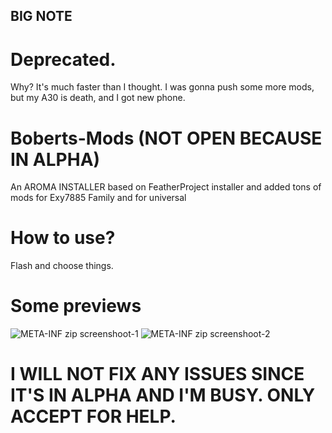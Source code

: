 ## BIG NOTE
# Deprecated.
Why?
It's much faster than I thought. I was gonna push some more mods, but my A30 is death, and I got new phone.


# Boberts-Mods (NOT OPEN BECAUSE IN ALPHA)
An AROMA INSTALLER based on FeatherProject installer and added tons of mods for Exy7885 Family and for universal

# How to use?
Flash and choose things.

# Some previews
![META-INF zip screenshoot-1](https://github.com/justin45669874/Boberts-Mods/assets/51263008/9fe52298-fd9c-44a5-9181-402d108c34e4)
![META-INF zip screenshoot-2](https://github.com/justin45669874/Boberts-Mods/assets/51263008/58d70c27-6e06-477a-8ede-c893a0c4314d)

# I WILL NOT FIX ANY ISSUES SINCE IT'S IN ALPHA AND I'M BUSY. ONLY ACCEPT FOR HELP.
